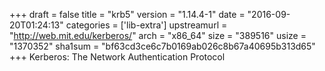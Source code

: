 +++
draft = false
title = "krb5"
version = "1.14.4-1"
date = "2016-09-20T01:24:13"
categories = ['lib-extra']
upstreamurl = "http://web.mit.edu/kerberos/"
arch = "x86_64"
size = "389516"
usize = "1370352"
sha1sum = "bf63cd3ce6c7b0169ab026c8b67a40695b313d65"
+++
Kerberos: The Network Authentication Protocol